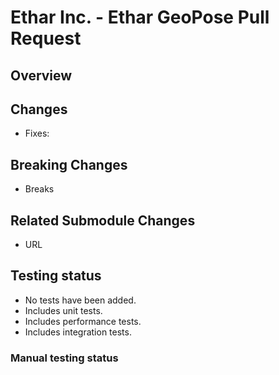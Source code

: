 # Ethar Inc. - Ethar GeoPose Pull Request

## Overview

<!-- Please provide a clear and concise description of the pull request. -->

## Changes

<!-- Brief list of the targeted features that are being changed. -->

- Fixes: <!--issue number or url-->

## Breaking Changes

<!--  Are there any breaking changes included in this change that would prevent or cause issue for existing projects? -->

- Breaks

## Related Submodule Changes

<!--  Include any submodule related Pull Request links here -->
- URL

## Testing status

<!-- Remove the options that do not apply -->
- No tests have been added.
- Includes unit tests.
- Includes performance tests.
- Includes integration tests.

### Manual testing status

<!-- Describe how you tested your implementation/fix. Try to mention all the cases and flows.  -->
<!-- It will help the reviewer to understand if you missed any cases or test steps as well as will tell more about your feature or fix.   -->